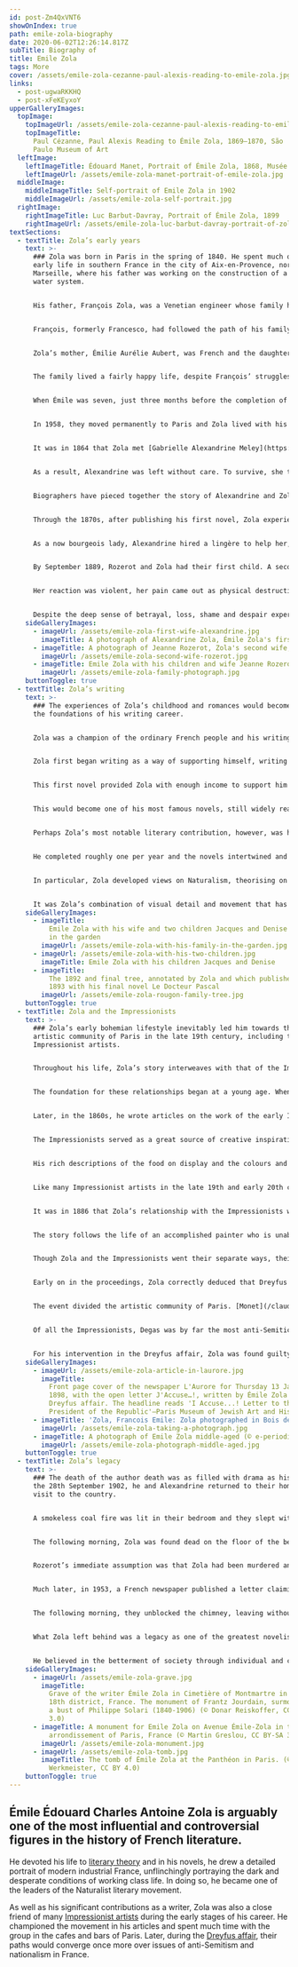 ```yaml
---
id: post-Zm4QxVNT6
showOnIndex: true
path: emile-zola-biography
date: 2020-06-02T12:26:14.817Z
subTitle: Biography of
title: Emile Zola
tags: More
cover: /assets/emile-zola-cezanne-paul-alexis-reading-to-emile-zola.jpg
links:
  - post-ugwaRKKHQ
  - post-xFeKEyxoY
upperGalleryImages:
  topImage:
    topImageUrl: /assets/emile-zola-cezanne-paul-alexis-reading-to-emile-zola.jpg
    topImageTitle:
      Paul Cézanne, Paul Alexis Reading to Émile Zola, 1869–1870, São
      Paulo Museum of Art
  leftImage:
    leftImageTitle: Édouard Manet, Portrait of Émile Zola, 1868, Musée d'Orsay
    leftImageUrl: /assets/emile-zola-manet-portrait-of-emile-zola.jpg
  middleImage:
    middleImageTitle: Self-portrait of Emile Zola in 1902
    middleImageUrl: /assets/emile-zola-self-portrait.jpg
  rightImage:
    rightImageTitle: Luc Barbut-Davray, Portrait of Émile Zola, 1899
    rightImageUrl: /assets/emile-zola-luc-barbut-davray-portrait-of-zola.jpg
textSections:
  - textTitle: Zola’s early years
    text: >-
      ### Zola was born in Paris in the spring of 1840. He spent much of his
      early life in southern France in the city of Aix-en-Provence, north of
      Marseille, where his father was working on the construction of a municipal
      water system.


      His father, François Zola, was a Venetian engineer whose family had served in the army of the ancient Republic of Venice for generations. His father, Carlo Zolla, had been a captain in the engineers.


      François, formerly Francesco, had followed the path of his family at first before deciding to follow his passion and study mathematics at the University of Padua. His career was diverse and impressive, including a role in planning the first public railway in Europe. He was responsible for establishing the fresh water supply for Aix and built[ the Zola Dam](https://en.wikipedia.org/wiki/Zola_Dam).


      Zola’s mother, Émilie Aurélie Aubert, was French and the daughter of a seamstress and glazier. Her family had done fairly well for themselves after migrating to Paris from the rural area around the city in the early 1830s. However, they still lacked means. At the age of 20, she married François, who was 24 years her senior. Her parents could not offer much of a dowry, but François insisted that he would happily marry her for herself alone - he had fallen in love at first sight.


      The family lived a fairly happy life, despite François’ struggles to find contracts for his engineering projects. He was cheerful and optimistic, certain that one of his ideas would come good. As a result, he continued to construct the life he wanted for his family, racking up enormous debts in the process.


      When Émile was seven, just three months before the completion of work on the Aix-en-Provence project, François died of pleurisy. He had barely been ill throughout his entire life. Young Émile and his mother were left alone, straddled with enormous debts and in severe financial difficulty. Living on just 150 francs a month, whilst also supporting Émilie’s elderly parents, the carefree lifestyle the young family had had in the past was long gone.


      In 1958, they moved permanently to Paris and Zola lived with his mother, either in the same house of very close by, until she died in 1880. Zola spent much of his youth in poverty, unemployed and working odd jobs where he could, pawning his belongings to get by during the worst times. He continued his hobby of writing fiction, which he had enjoyed since he was a boy, and spent much of his free time writing novels.


      It was in 1864 that Zola met [Gabrielle Alexandrine Meley](https://fr.wikipedia.org/wiki/Alexandrine_Zola). When Alexandrine began her romance with Zola, she was already an extremely tough and independent young woman. Alexandrine had been forced to fend for herself from childhood - her mother and father had been teenagers when they had her and were unmarried. Her father soon married someone else and her mother died of cholera.


      As a result, Alexandrine was left without care. To survive, she trained as a ‘lingère’, a type of seamstress specialised in making, repairing and maintaining women’s undergarments and household linen.


      Biographers have pieced together the story of Alexandrine and Zola’s marriage from letters and journal accounts of the time. What they have found is a tale of extreme drama and despair, on Alexandrine’s part.


      Through the 1870s, after publishing his first novel, Zola experienced a sharp increase in popularity. His novels became bestsellers in France and abroad and for the first time in his life, he amassed a fortune. He and Alexandrine were able to live very comfortably, buying a house in Medan to the west of Paris, whilst keeping an apartment in Paris.


      As a now bourgeois lady, Alexandrine hired a lingère to help her, as she had done for ladies in her youth. [Jeanne Rozerot](https://fr.wikipedia.org/wiki/Jeanne_Rozerot) was just 21 when she met the Zolas. She did well in her role but she shortly resigned following a trip to Royan with the couple. Alexandrine did not have any further contact Rozerot. Unbeknownst to her, however, Zola arranged for her former servant to have an apartment close to their home and they began an intimate relationship.


      By September 1889, Rozerot and Zola had their first child. A second child was born in 1891. In November 1981, Alexandrine received an anonymous letter telling her about their secret relationship and the children.


      Her reaction was violent, her pain came out as physical destructive anger and she smashed the furniture in Rozerot’s home, swearing revenge. Zola had warned Rozerot to leave the flat before Alexandrine’s arrival as there was a significant danger that she could have been harmed in the process.


      Despite the deep sense of betrayal, loss, shame and despair experienced during this time, Alexandrine eventually decided upon a new arrangement. She took control of her husband’s affairs, making contact with his children and establishing a relationship with them, albeit keeping them always at arm’s length. It was agreed that wherever they travelled, Jeanne and the children would accompany them. For the rest of his life, Zola divided his time between his wife and his second family.
    sideGalleryImages:
      - imageUrl: /assets/emile-zola-first-wife-alexandrine.jpg
        imageTitle: A photograph of Alexandrine Zola, Émile Zola's first wife
      - imageTitle: A photograph of Jeanne Rozerot, Zola's second wife, and Emile Zola
        imageUrl: /assets/emile-zola-second-wife-rozerot.jpg
      - imageTitle: Emile Zola with his children and wife Jeanne Rozerot
        imageUrl: /assets/emile-zola-family-photograph.jpg
    buttonToggle: true
  - textTitle: Zola’s writing
    text: >-
      ### The experiences of Zola’s childhood and romances would become one of
      the foundations of his writing career.


      Zola was a champion of the ordinary French people and his writing frequently featured characters who he would have met through his early years. It is possible to trace some of Zola’s life experiences through his books, from the passionate but forbidden romance of [‘Doctor Pascal’](https://en.wikipedia.org/wiki/Le_Docteur_Pascal) to the poverty and hunger of Florian in [‘The Belly of Paris’](https://en.wikipedia.org/wiki/Le_Ventre_de_Paris).


      Zola first began writing as a way of supporting himself, writing articles for different periodicals. At the same time, he started a novel in his free time, which was eventually finished and published in 1865. The semi-autobiographical tale [‘La Confession de Claud’](https://www.goodreads.com/book/show/9707430-claude-s-confession) was so sordid that it drew the attention of the police as well as the public, creating outrage among Zola’s employers at the time.


      This first novel provided Zola with enough income to support him and his mother and he decided to become a freelance journalist. His next book was [‘Thérèse Raquin’](https://en.wikipedia.org/wiki/Th%C3%A9r%C3%A8se_Raquin), written in 1867.


      This would become one of his most famous novels, still widely read today. In Thérèse Raquin, a tale of murder and regret, Zola’s painterly eye is clearly evident. His descriptions are colour-focussed and rich in visual description. Like all of his novels, it combines motion with vivid imagery to create an intense portrait of modern industrial society.


      Perhaps Zola’s most notable literary contribution, however, was his ambitious project known as the [‘Rougon-Macquart’ series](https://en.wikipedia.org/wiki/Les_Rougon-Macquart). This series, which began in 1870, totalled 20 volumes by the end of Zola’s career.


      He completed roughly one per year and the novels intertwined and crisscrossed between different generations and relations of one family. In doing so, Zola mapped out the life of the working classes and lower middle classes of Paris, examining with an almost scientific lens the social, sexual and moral landscape of his time. Consequently, he penned a notable historical as well as literary resource for future readers.


      In particular, Zola developed views on Naturalism, theorising on the use of scientific method to create characters in fiction. He believed in showing all aspects of life, including those that are ugly and unpleasant, taking a more extreme approach to the literary Realism that had come before. In conjunction, Zola often used animal imagery to depict humanity’s most bestial urges.


      It was Zola’s combination of visual detail and movement that has led critics to name him as an important forerunner of the motion picture. Indeed, a number of his novels have shown themselves to be well-suited to adaptation into films.
    sideGalleryImages:
      - imageTitle:
          Emile Zola with his wife and two children Jacques and Denise sitting
          in the garden
        imageUrl: /assets/emile-zola-with-his-family-in-the-garden.jpg
      - imageUrl: /assets/emile-zola-with-his-two-children.jpg
        imageTitle: Emile Zola with his children Jacques and Denise
      - imageTitle:
          The 1892 and final tree, annotated by Zola and which published in
          1893 with his final novel Le Docteur Pascal
        imageUrl: /assets/emile-zola-rougon-family-tree.jpg
    buttonToggle: true
  - textTitle: Zola and the Impressionists
    text: >-
      ### Zola’s early bohemian lifestyle inevitably led him towards the
      artistic community of Paris in the late 19th century, including the first
      Impressionist artists.


      Throughout his life, Zola’s story interweaves with that of the Impressionist movement. He was one of the most closely connected French writers when it came to painters and artists.


      The foundation for these relationships began at a young age. When he was just a student in Aix, Zola was classmates with [Paul Cézanne](/paul-cezanne-biography). This connection continued in Paris, where Cézanne introduced Zola to Impressionist painters like [Édouard Manet](/edouard-manet-biography).


      Later, in the 1860s, he wrote articles on the work of the early Impressionists, including [Claude Monet](/claude-monet-biography), [Frédéric Bazille](/frederic-bazille-biography), [Edgar Degas](/edgar-degas-biography) and [Pierre-Auguste Renoir](/pierre-auguste-renoir-biography). He heavily defended their work in his writing, becoming close friends of many painters in the studios and cafes of Paris. He further organised evening gatherings at his large country home from 1866 onwards. In these informal gatherings, art theory was frequently discussed and debated.


      The Impressionists served as a great source of creative inspiration for Zola, with Cézanne being the most prominent. In ‘The Belly of Paris’ from 1873 this influence is evident in Zola’s painterly descriptions of the markets of Les Halles in Paris.


      His rich descriptions of the food on display and the colours and textures therein demonstrates his exposure to an artist’s perspective of the ordinary world. The character of Claude Lantier is said to have been based on Cézanne, from the detailed description of his appearance to his struggles with his creative ego.


      Like many Impressionist artists in the late 19th and early 20th century, Zola also began experimenting with photography. He became highly accomplished in the art of photography, taking thousands of photographs that he would develop in the basements of his three homes. In doing so, he also mastered the chemical processes involved in photography and even experimented with making his own contact sheets.


      It was in 1886 that Zola’s relationship with the Impressionists was dramatically severed, however, following the publication of Zola’s novel [‘L’Oeuvre’](https://en.wikipedia.org/wiki/L'%C5%92uvre) or ‘The Masterpiece’.


      The story follows the life of an accomplished painter who is unable to realise his full potential and so is driven to hang himself in front of his masterpiece. The Impressionists were shocked by the brutal portrayal of the artistic temperament and Cézanne in particular saw the novel as a personal criticism, jibing at both his character and his talent.


      Though Zola and the Impressionists went their separate ways, their paths crossed once more during the [Dreyfus Affair](https://en.wikipedia.org/wiki/Dreyfus_affair), which would come to be a defining moment in Zola’s life and career. In 1898, Alfred Dreyfus, a French Jewish army officer, was convicted of treason. The controversy surrounding the case continued for another 12 years, becoming a defining and divisive moment in French society.


      Early on in the proceedings, Zola correctly deduced that Dreyfus was innocent. He published an open letter in L’Aurore newspaper in 1898, vehemently denouncing the War Office and many high-ranking military officers for their injustice. This letter has now become known by its first two words: “J’accuse” or “I accuse”.


      The event divided the artistic community of Paris. [Monet](/claude-monet-biography) and [Pissarro](/camille-pissarro-biography), who was also Jewish, sided with Zola and were staunchly pro-Dreyfus. Monet wrote to Zola following the publication of “J’accuse” to congratulate him on his courage. However, many more artists including [Mary Cassatt](/mary-cassatt-biography), Cézanne, Renoir and Degas were staunchly anti-Dreyfus. Both Renoir and Degas were openly anti-Semitic and Renoir spoke out against his old friend Pissarro, protesting against having his work shown alongside that of a Jew.


      Of all the Impressionists, Degas was by far the most anti-Semitic, however. In the years following the Dreyfus affair, he cut all ties with his boyhood friend, Ludovic Halévy, who was from a Jewish family. He only returned to his home briefly to pay his respects after his death. Degas further shunned fellow Impressionist Pissarro, dismissing his works as unworthy and ignoble, when once he had praised his works highly.


      For his intervention in the Dreyfus affair, Zola was found guilty of libel and he fled to England in 1899. He returned to France the following summer as the Dreyfus case was being reopened. By speaking up about the affair, Zola helped to undermine French nationalism, militarism and anti-Semitism, encouraging scrutiny of the French military and swaying public opinion.
    sideGalleryImages:
      - imageUrl: /assets/emile-zola-article-in-laurore.jpg
        imageTitle:
          Front page cover of the newspaper L'Aurore for Thursday 13 January
          1898, with the open letter J'Accuse…!, written by Émile Zola about the
          Dreyfus affair. The headline reads 'I Accuse...! Letter to the
          President of the Republic'—Paris Museum of Jewish Art and History
      - imageTitle: 'Zola, Francois Emile: Zola photographed in Bois de Boulogne'
        imageUrl: /assets/emile-zola-taking-a-photograph.jpg
      - imageTitle: A photograph of Emile Zola middle-aged (© e-periodica, CC BY-SA 4.0)
        imageUrl: /assets/emile-zola-photograph-middle-aged.jpg
    buttonToggle: true
  - textTitle: Zola’s legacy
    text: >-
      ### The death of the author death was as filled with drama as his life. On
      the 28th September 1902, he and Alexandrine returned to their home after a
      visit to the country.


      A smokeless coal fire was lit in their bedroom and they slept with the window shut and the door locked, as Zola was still receiving death threats over his denouncement of the Dreyfus affair. Over the following hours of the night, they were slowly overcome by carbon monoxide fumes from the fire. At 3am, both were awake and feeling sick but Zola prevented Alexandrine from waking the servants as he assumed it was just indigestion.


      The following morning, Zola was found dead on the floor of the bedroom. Alexandrine was unconscious in bed. She later recovered in a clinic and sent word to Rozerot of what had happened.


      Rozerot’s immediate assumption was that Zola had been murdered and indeed, a later inquest and tests done on the room showed little sign of carbon monoxide. Two guinea pigs placed in the sealed room survived. To avoid public upset, the report from the inquest omitted the details that would suggest Zola’s death had been unnatural.


      Much later, in 1953, a French newspaper published a letter claiming to that Zola’s death was perpetrated by a pro-nationalist stove-fitting contractor who had deliberately blocked the chimney whilst working on the roof of the house next door.


      The following morning, they unblocked the chimney, leaving without a trace. It is not known if this story is true or not. Zola had made a great many nationalist enemies after his involvement in the Dreyfus affair, so it is entirely plausible.


      What Zola left behind was a legacy as one of the greatest novelists of the late 19th century. His written works had an enormous impact on Western literature as he championed the lives of the poor and downtrodden.


      He believed in the betterment of society through individual and collective action and his novels reflect this pursuit. Though many of his characters are ultimately tragic figures, they steadfastly stand by their ideals and are unwavering in their conviction. In this way, Zola wrote himself into his work and his legacy is one of immense bravery and belief in social justice.
    sideGalleryImages:
      - imageUrl: /assets/emile-zola-grave.jpg
        imageTitle:
          Grave of the writer Émile Zola in Cimetière of Montmartre in Paris
          18th district, France. The monument of Frantz Jourdain, surmounted by
          a bust of Philippe Solari (1840-1906) (© Donar Reiskoffer, CC BY-SA
          3.0)
      - imageTitle: A monument for Emile Zola on Avenue Émile-Zola in the 15th
          arrondissement of Paris, France (© Martin Greslou, CC BY-SA 3.0)
        imageUrl: /assets/emile-zola-monument.jpg
      - imageUrl: /assets/emile-zola-tomb.jpg
        imageTitle: The tomb of Émile Zola at the Panthéon in Paris. (© Lucas
          Werkmeister, CC BY 4.0)
    buttonToggle: true
---
```


## Émile Édouard Charles Antoine Zola is arguably one of the most influential and controversial figures in the history of French literature.

He devoted his life to [literary theory](/emile-zola-biography#2) and in his novels, he drew a detailed portrait of modern industrial France, unflinchingly portraying the dark and desperate conditions of working class life. In doing so, he became one of the leaders of the Naturalist literary movement.

As well as his significant contributions as a writer, Zola was also a close friend of many [Impressionist artists](/emile-zola-biography#3) during the early stages of his career. He championed the movement in his articles and spent much time with the group in the cafes and bars of Paris. Later, during the [Dreyfus affair](/emile-zola-biography#3), their paths would converge once more over issues of anti-Semitism and nationalism in France.
